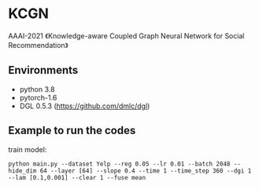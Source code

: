 # KCGN
AAAI-2021
《Knowledge-aware Coupled Graph Neural Network for Social Recommendation》


## Environments

- python 3.8
- pytorch-1.6
- DGL 0.5.3 (https://github.com/dmlc/dgl)

## Example to run the codes		

train model:

```
python main.py --dataset Yelp --reg 0.05 --lr 0.01 --batch 2048 --hide_dim 64 --layer [64] --slope 0.4 --time 1 --time_step 360 --dgi 1 --lam [0.1,0.001] --clear 1 --fuse mean
```


